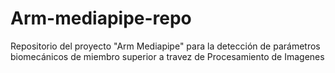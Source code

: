 # Arm-mediapipe-repo
 Repositorio del proyecto "Arm Mediapipe" para la detección de parámetros biomecánicos de miembro superior a travez de Procesamiento de Imagenes
